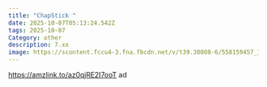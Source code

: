 ```yaml
---
title: "ChapStick "
date: 2025-10-07T05:13:24.542Z
tags: 2025-10-07
Category: other
description: 7.xx
image: https://scontent.fccu4-3.fna.fbcdn.net/v/t39.30808-6/558159457_10163151233034666_8828833121320468895_n.jpg?stp=cp6_dst-jpg_tt6&_nc_cat=104&ccb=1-7&_nc_sid=aa7b47&_nc_ohc=dD9QPpGPsIUQ7kNvwH5CC4_&_nc_oc=Adm5TANoItFcAoRlaSN1-0Hw_XwUAKxZg1Wdv1uRmOXmiMn_5q-tJDj7OW1thJc531g&_nc_zt=23&_nc_ht=scontent.fccu4-3.fna&_nc_gid=FN7Gio_x8vRt1QAVWP_l4A&oh=00_Afd8yKnD2iW23Cug8ARAvPX7DdUYKPX_oUfc5p8BxTWFOA&oe=68EA5BAC
---
```

https://amzlink.to/az0qjRE2I7ooT ad